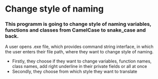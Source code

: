 # Change style of naming
### This programm is going to change style of naming variables, functions and classes from CamelCase to snake_case and back.

 A user opens .exe file, which provides command string interface, in which the user enters their file path, where they want to change style of naming.
 - Firstly, they choose if they want to change variables, function names, class names, add right underline in their private fields or all at once
 - Secondly, they choose from which style they want to translate 
